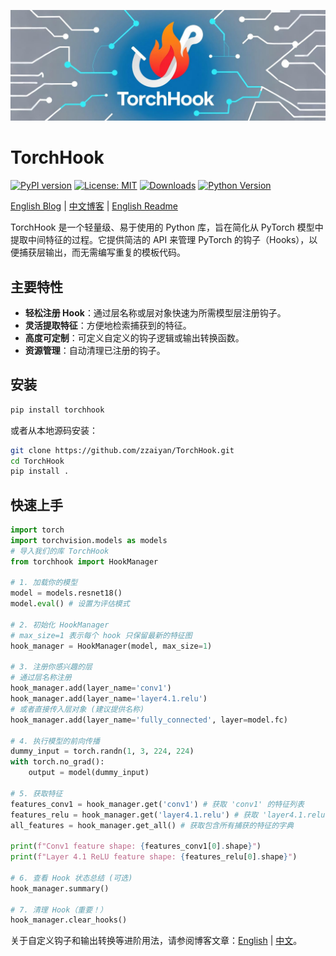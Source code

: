 ![TorchHook Logo](assets/logo.jpg)

# TorchHook

[![PyPI version](https://badge.fury.io/py/torchhook.svg)](https://badge.fury.io/py/torchhook)
[![License: MIT](https://img.shields.io/badge/License-MIT-yellow.svg)](https://opensource.org/licenses/MIT)
[![Downloads](https://img.shields.io/pypi/dm/torchhook.svg)](https://pypi.org/project/torchhook/)
[![Python Version](https://img.shields.io/pypi/pyversions/torchhook.svg)](https://pypi.org/project/torchhook/)

[English Blog](./BLOG.md) | [中文博客](./BLOG_CN.md) | [English Readme](./README.md)

TorchHook 是一个轻量级、易于使用的 Python 库，旨在简化从 PyTorch 模型中提取中间特征的过程。它提供简洁的 API 来管理 PyTorch 的钩子（Hooks），以便捕获层输出，而无需编写重复的模板代码。

## 主要特性

- **轻松注册 Hook**：通过层名称或层对象快速为所需模型层注册钩子。
- **灵活提取特征**：方便地检索捕获到的特征。
- **高度可定制**：可定义自定义的钩子逻辑或输出转换函数。
- **资源管理**：自动清理已注册的钩子。

## 安装

```bash
pip install torchhook
```
或者从本地源码安装：
```bash
git clone https://github.com/zzaiyan/TorchHook.git
cd TorchHook
pip install .
```

## 快速上手

```python
import torch
import torchvision.models as models
# 导入我们的库 TorchHook
from torchhook import HookManager

# 1. 加载你的模型
model = models.resnet18()
model.eval() # 设置为评估模式

# 2. 初始化 HookManager
# max_size=1 表示每个 hook 只保留最新的特征图
hook_manager = HookManager(model, max_size=1)

# 3. 注册你感兴趣的层
# 通过层名称注册
hook_manager.add(layer_name='conv1')
hook_manager.add(layer_name='layer4.1.relu')
# 或者直接传入层对象 (建议提供名称)
hook_manager.add(layer_name='fully_connected', layer=model.fc)

# 4. 执行模型的前向传播
dummy_input = torch.randn(1, 3, 224, 224)
with torch.no_grad():
    output = model(dummy_input)

# 5. 获取特征
features_conv1 = hook_manager.get('conv1') # 获取 'conv1' 的特征列表
features_relu = hook_manager.get('layer4.1.relu') # 获取 'layer4.1.relu' 的特征列表
all_features = hook_manager.get_all() # 获取包含所有捕获的特征的字典

print(f"Conv1 feature shape: {features_conv1[0].shape}")
print(f"Layer 4.1 ReLU feature shape: {features_relu[0].shape}")

# 6. 查看 Hook 状态总结 (可选)
hook_manager.summary()

# 7. 清理 Hook（重要！）
hook_manager.clear_hooks()
```

关于自定义钩子和输出转换等进阶用法，请参阅博客文章：[English](./BLOG.md) | [中文](./BLOG_CN.md)。
